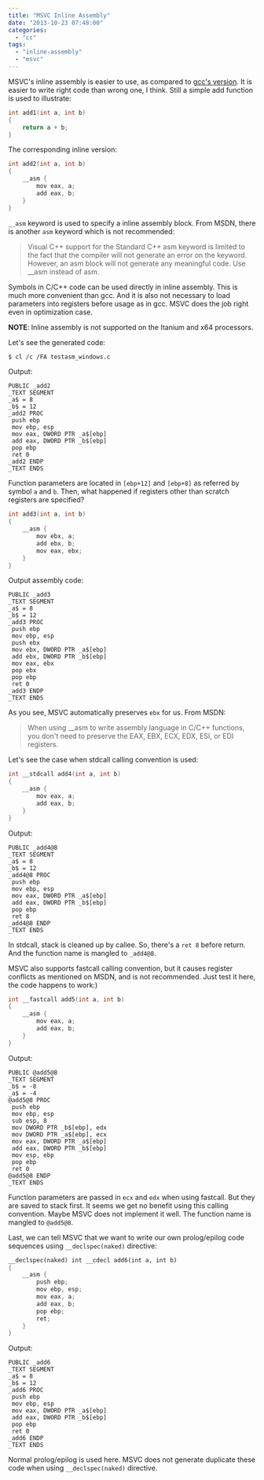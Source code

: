 ```yaml
---
title: "MSVC Inline Assembly"
date: "2013-10-23 07:48:00"
categories: 
  - "cc"
tags: 
  - "inline-assembly"
  - "msvc"
---
```


MSVC's inline assembly is easier to use, as compared to [gcc's version](https://www.gonwan.com/2013/10/22/gcc-inline-assembly/). It is easier to write right code than wrong one, I think. Still a simple add function is used to illustrate:

```cpp
int add1(int a, int b)
{
    return a + b;
}
```

The corresponding inline version:

```cpp
int add2(int a, int b)
{
    __asm {
        mov eax, a;
        add eax, b;
    }
}
```

`__asm` keyword is used to specify a inline assembly block. From MSDN, there is another `asm` keyword which is not recommended:

> Visual C++ support for the Standard C++ asm keyword is limited to the fact that the compiler will not generate an error on the keyword. However, an asm block will not generate any meaningful code. Use __asm instead of asm.

Symbols in C/C++ code can be used directly in inline assembly. This is much more convenient than gcc. And it is also not necessary to load parameters into registers before usage as in gcc. MSVC does the job right even in optimization case.

**NOTE**: Inline assembly is not supported on the Itanium and x64 processors.

Let's see the generated code:

```bash
$ cl /c /FA testasm_windows.c
```

Output:

```
PUBLIC _add2
_TEXT SEGMENT
_a$ = 8
_b$ = 12
_add2 PROC
 push ebp
 mov ebp, esp
 mov eax, DWORD PTR _a$[ebp]
 add eax, DWORD PTR _b$[ebp]
 pop ebp
 ret 0
_add2 ENDP
_TEXT ENDS
```

Function parameters are located in `[ebp+12]` and `[ebp+8]` as referred by symbol `a` and `b`. Then, what happened if registers other than scratch registers are specified?

```cpp
int add3(int a, int b)
{
    __asm {
        mov ebx, a;
        add ebx, b;
        mov eax, ebx;
    }
}
```

Output assembly code:

```
PUBLIC _add3
_TEXT SEGMENT
_a$ = 8
_b$ = 12
_add3 PROC
 push ebp
 mov ebp, esp
 push ebx
 mov ebx, DWORD PTR _a$[ebp]
 add ebx, DWORD PTR _b$[ebp]
 mov eax, ebx
 pop ebx
 pop ebp
 ret 0
_add3 ENDP
_TEXT ENDS
```

As you see, MSVC automatically preserves `ebx` for us. From MSDN:

> When using __asm to write assembly language in C/C++ functions, you don't need to preserve the EAX, EBX, ECX, EDX, ESI, or EDI registers.

Let's see the case when stdcall calling convention is used:

```cpp
int __stdcall add4(int a, int b)
{
    __asm {
        mov eax, a;
        add eax, b;
    }
}
```

Output:

```
PUBLIC _add4@8
_TEXT SEGMENT
_a$ = 8
_b$ = 12
_add4@8 PROC
 push ebp
 mov ebp, esp
 mov eax, DWORD PTR _a$[ebp]
 add eax, DWORD PTR _b$[ebp]
 pop ebp
 ret 8
_add4@8 ENDP
_TEXT ENDS
```

In stdcall, stack is cleaned up by callee. So, there's a `ret 8` before return. And the function name is mangled to `_add4@8`.

MSVC also supports fastcall calling convention, but it causes register conflicts as mentioned on MSDN, and is not recommended. Just test it here, the code happens to work:)

```cpp
int __fastcall add5(int a, int b)
{
    __asm {
        mov eax, a;
        add eax, b;
    }
}
```

Output:

```
PUBLIC @add5@8
_TEXT SEGMENT
_b$ = -8
_a$ = -4
@add5@8 PROC
 push ebp
 mov ebp, esp
 sub esp, 8
 mov DWORD PTR _b$[ebp], edx
 mov DWORD PTR _a$[ebp], ecx
 mov eax, DWORD PTR _a$[ebp]
 add eax, DWORD PTR _b$[ebp]
 mov esp, ebp
 pop ebp
 ret 0
@add5@8 ENDP
_TEXT ENDS
```

Function parameters are passed in `ecx` and `edx` when using fastcall. But they are saved to stack first. It seems we get no benefit using this calling convention. Maybe MSVC does not implement it well. The function name is mangled to `@add5@8`.

Last, we can tell MSVC that we want to write our own prolog/epilog code sequences using `__declspec(naked)` directive:

```cpp
__declspec(naked) int __cdecl add6(int a, int b)
{
    __asm {
        push ebp;
        mov ebp, esp;
        mov eax, a;
        add eax, b;
        pop ebp;
        ret;
    }
}
```

Output:

```
PUBLIC _add6
_TEXT SEGMENT
_a$ = 8
_b$ = 12
_add6 PROC
 push ebp
 mov ebp, esp
 mov eax, DWORD PTR _a$[ebp]
 add eax, DWORD PTR _b$[ebp]
 pop ebp
 ret 0
_add6 ENDP
_TEXT ENDS
```

Normal prolog/epilog is used here. MSVC does not generate duplicate these code when using `__declspec(naked)` directive.
